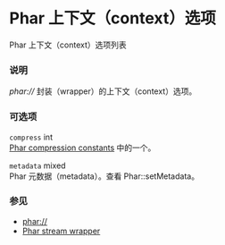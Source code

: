 Phar 上下文（context）选项
==========================

Phar 上下文（context）选项列表

### 说明

*phar://* 封装（wrapper）的上下文（context）选项。

### 可选项

`compress` <span class="type">int</span>  
<a href="/phar/constants.html#Phar%20compression%20constants" class="link">Phar compression constants</a>
中的一个。

`metadata` <span class="type">mixed</span>  
Phar 元数据（metadata）。查看 <span
class="function">Phar::setMetadata</span>。

### 参见

-   <a href="/wrappers/phar.html" class="xref">phar://</a>
-   <a href="/phar/using.html#Using%20Phar%20Archives:%20the%20phar%20stream%20wrapper" class="link">Phar stream wrapper</a>
